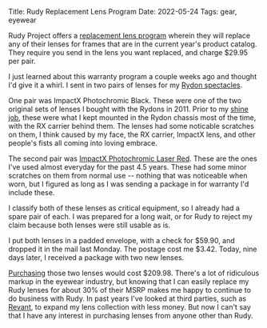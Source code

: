 Title: Rudy Replacement Lens Program
Date: 2022-05-24
Tags: gear, eyewear

Rudy Project offers a [replacement lens program](https://www.rudyprojectna.com/pages/replacement-lens-program-warranty-claim) wherein they will replace any of their lenses for frames that are in the current year's product catalog. They require you send in the lens you want replaced, and charge $29.95 per pair.

I just learned about this warranty program a couple weeks ago and thought I'd give it a whirl. I sent in two pairs of lenses for my [Rydon spectacles](/2016/08/rudy/).

One pair was ImpactX Photochromic Black. These were one of the two original sets of lenses I bought with the Rydons in 2011. Prior to my [shine job](/2018/11/space-marine/), these were what I kept mounted in the Rydon chassis most of the time, with the RX carrier behind them. The lenses had some noticable scratches on them, I think caused by my face, the RX carrier, ImpactX lens, and other people's fists all coming into loving embrace.

The second pair was [ImpactX Photochromic Laser Red](/2018/11/laser-red/). These are the ones I've used almost everyday for the past 4.5 years. These had some minor scratches on them from normal use -- nothing that was noticeable when worn, but I figured as long as I was sending a package in for warranty I'd include these.

I classify both of these lenses as critical equipment, so I already had a spare pair of each. I was prepared for a long wait, or for Rudy to reject my claim because both lenses were still usable as is.

I put both lenses in a padded envelope, with a check for $59.90, and dropped it in the mail last Monday. The postage cost me $3.42. Today, nine days later, I received a package with two new lenses.

[Purchasing](https://www.rudyprojectna.com/products/rydon-replacement-lenses) those two lenses would cost $209.98. There's a lot of ridiculous markup in the eyewear industry, but knowing that I can easily replace my Rudy lenses for about 30% of their MSRP makes me happy to continue to do business with Rudy. In past years I've looked at third parties, such as [Revant](https://www.revantoptics.com/products/rudy-project-rydon-replacement-lenses-polarized-stealth-black), to expand my lens collection with less money. But now I can't say that I have any interest in purchasing lenses from anyone other than Rudy.
